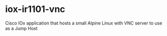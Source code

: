 # iox-ir1101-vnc
Cisco IOx application that hosts a small Alpine Linux with VNC server to use as a Jump Host
